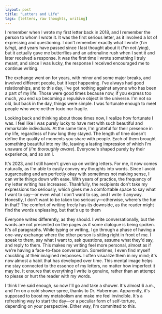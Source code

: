 ```yaml
---
layout: post
title: "Letters and Life"
tags: [letters, raw thoughts, writing]
---
```


I remember when I wrote my first letter back in 2018, and I remember the person to whom I wrote it. It was the first serious letter, as it involved a lot of expressing and questioning. I don't remember exactly what I wrote (*I'm lying*), and years have passed since I last thought about it (*I'm not lying*), but it actually gave me butterflies and an adrenaline rush when I sent it and later received a response. It was the first time I wrote something I truly meant, and since I was lucky, the response I received encouraged me to continue writing.

The exchange went on for years, with minor and some major breaks, and involved different people, but it kept happening. I've always had good relationships, and to this day, I've got nothing against anyone who has been a part of my life. Those were good times because now, if you express too much, you end up becoming a repulsive object in the universe. I'm not so old, but back in the day, things were simple. I was fortunate enough to meet people who were neither toxic nor fragile.

Looking back and thinking about those times now, I realize how fortunate I was. I feel like I was purely lucky to have met with such beautiful and remarkable individuals. At the same time, I'm  grateful for their presence in my life, regardless of how long they stayed. The length of time doesn't define the quality of moments you share with people. Each of them brought something beautiful into my life, leaving a lasting impression of which I'm unaware of (*I'm thoroughly aware*). Everyone's shaped purely by their experience, and so am I.

It's 2023, and I still haven't given up on writing letters. For me, it now comes naturally, as I'm able to easily convey my thoughts into words. Since I avoid sugarcoating and am perfectly okay with sometimes not making sense, I can write things down with ease. With years of practice, the frequency of my letter writing has increased. Thankfully, the recipients don't take my expressions too seriously, which gives me a comfortable space to say what I want to say—or even what I don't want to say, and I write it anyway. Honestly, I don't want to be taken too seriously—otherwise, where's the fun in that? The comfort of writing freely has its downside, as the reader might find the words unpleasing, but that's up to them

Everyone writes differently, as they should. I write conversationally, but the words are not presented on the pages as if some dialogue is being spoken. It's all paragraphs. While typing or writing, I go through a phase of having a one-way exchange where the other person is sitting right in front of me. I speak to them, say what I want to, ask questions, assume what they'd say, and reply to them. This makes my writing feel more personal, almost as if we're having a face-to-face conversation. Sometimes, I even find myself chuckling at their imagined responses. I often visualize them in my mind; it's now almost a habit that has developed over time. This mental image helps me stay connected to the essence of my letters, no matter how imperfect it may be. It ensures that everything I write is genuine, rather than an attempt to please or hurt the reader with my words.

I think I've said enough, so now I'll go and take a shower. It's almost 6 a.m., and I'm on a cold shower spree, thanks to Dr. Huberman. Apparently, it's supposed to boost my metabolism and make me feel invincible.  It's a refreshing way to start the day—or a peculiar form of self-torture, depending on your perspective. Either way, I'm committed to this.
